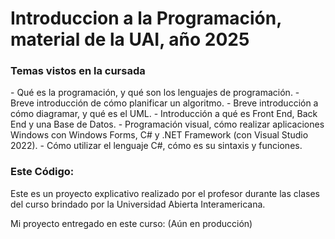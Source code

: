 # Introduccion a la Programación, material de la UAI, año 2025

<h3> Temas vistos en la cursada</h3>
- Qué es la programación, y qué son los lenguajes de programación.
- Breve introducción de cómo planificar un algoritmo.
- Breve introducción a cómo diagramar, y qué es el UML.
- Introducción a qué es Front End, Back End y una Base de Datos.
- Programación visual, cómo realizar aplicaciones Windows con Windows Forms, C# y .NET Framework (con Visual Studio 2022).
- Cómo utilizar el lenguaje C#, cómo es su sintaxis y funciones.

<h3>Este Código:</h3>
Este es un proyecto explicativo realizado por el profesor durante las clases del curso brindado por la Universidad Abierta Interamericana.

Mi proyecto entregado en este curso: (Aún en producción)
